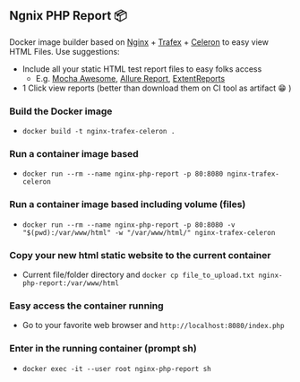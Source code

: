 ## Ngnix PHP Report 📦
Docker image builder based on [Nginx](https://www.nginx.com/) + [Trafex](https://hub.docker.com/r/trafex/alpine-nginx-php7/) + [Celeron](https://gitlab.com/desbest/celeron-dude-indexer.git) to easy view HTML Files.
Use suggestions:
 - Include all your static HTML test report files to easy folks access 
   - E.g. [Mocha Awesome](https://www.npmjs.com/package/mochawesome), [Allure Report](http://allure.qatools.ru/), [ExtentReports](https://www.extentreports.com/)
 -  1 Click view reports (better than download them on CI tool as artifact 😁  )

### Build the Docker image
 - `docker build -t nginx-trafex-celeron .`   

### Run a container image based
 - `docker run --rm --name nginx-php-report -p 80:8080 nginx-trafex-celeron` 

### Run a container image based including volume (files)
 - `docker run --rm --name nginx-php-report -p 80:8080 -v "$(pwd):/var/www/html" -w "/var/www/html/" nginx-trafex-celeron` 

### Copy your new html static website to the current container
 - Current file/folder directory and `docker cp file_to_upload.txt nginx-php-report:/var/www/html`

### Easy access the container running
 - Go to your favorite web browser and `http://localhost:8080/index.php`

### Enter in the running container (prompt sh)
 - `docker exec -it --user root nginx-php-report sh`
